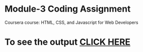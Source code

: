 # Module-3 Coding Assignment

Coursera course: HTML, CSS, and Javascript for Web Developers

# To see the output [CLICK HERE](https://ankitjain17.github.io/Coursera-testHtml/mod4/)
